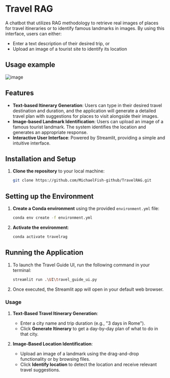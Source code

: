 # Travel RAG
A chatbot that utilizes RAG methodology to retrieve real images of places for travel itineraries
or to identify famous landmarks in images. By using this interface, users can either:
- Enter a text description of their desired trip, or
- Upload an image of a tourist site to identify its location

## Usage example
![image](https://github.com/user-attachments/assets/a53f845e-e4ab-4d9b-b846-63bf0407056b)

## Features
- **Text-based Itinerary Generation**: Users can type in their desired travel destination and duration, and the application will generate a detailed travel plan with suggestions for places to visit alongside their images.
- **Image-based Landmark Identification**: Users can upload an image of a famous tourist landmark. The system identifies the location and generates an appropriate response.
- **Interactive User Interface**: Powered by Streamlit, providing a simple and intuitive interface.

## Installation and Setup
1. **Clone the repository** to your local machine:
   ```bash
   git clone https://github.com/MichaelFish-github/TravelRAG.git
   ```
## Setting up the Environment
1. **Create a Conda environment** using the provided `environment.yml` file:
   ```bash
   conda env create -f environment.yml
   ```
2. **Activate the environment**:
   ```bash
   conda activate travelrag
   ```

## Running the Application
1. To launch the Travel Guide UI, run the following command in your terminal:
   ```bash
   streamlit run .\UI\travel_guide_ui.py
   ```
2. Once executed, the Streamlit app will open in your default web browser. 

### Usage
1. **Text-Based Travel Itinerary Generation**:
   - Enter a city name and trip duration (e.g., "3 days in Rome").
   - Click **Generate Itinerary** to get a day-by-day plan of what to do in that city.
   
2. **Image-Based Location Identification**:
   - Upload an image of a landmark using the drag-and-drop functionality or by browsing files.
   - Click **Identify location** to detect the location and receive relevant travel suggestions.
